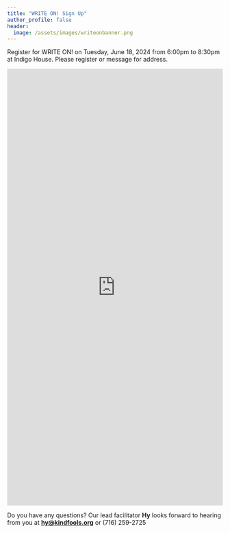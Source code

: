 ```yaml
---
title: "WRITE ON! Sign Up"
author_profile: false
header:
  image: /assets/images/writeonbanner.png
---
```


Register for WRITE ON! on Tuesday, June 18, 2024 from 6:00pm to 8:30pm
at Indigo House. Please register or message for address.

<iframe src="https://docs.google.com/forms/d/e/1FAIpQLSek_PrcGqo_f9EajHCTh6m_Bg7T76rrjXrG3EChmPoMTyvUvg/viewform?embedded=true&usp=pp_url&entry.1094639681=Tues+June+18th+at+6:00pm+at+Indigo+House" width="100%" height="1020" frameborder="0" marginheight="0" marginwidth="0" onload = "window.parent.scrollTo(0,0)">Loading…</iframe>

Do you have any questions? Our lead facilitator **Hy** looks forward to hearing from you at **[hy@kindfools.org](mailto:hy@kindfools.org)** or (716) 259-2725
